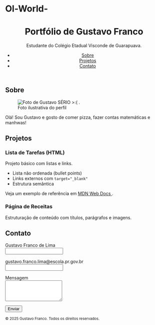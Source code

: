 # Ol-World-
<!doctype html>
<html lang="pt-BR">
<head>
<meta charset="utf-8">
<meta name="viewport" content="width=device-width, initial-scale=1">
<title> Portfólio de Gustavo Franco </title>
<meta name="description" content="Portfólio simples feito em HTML puro.">
</head>
<body>
<header>

<h1>Portfólio de Gustavo Franco</h1>
<p>Estudante do Colégio Etadual Visconde de Guarapuava.</p>
<nav aria-label="Navegação principal">
<ul>
<li><a href="#sobre">Sobre</a></li>
<li><a href="#projetos">Projetos</a></li>
<li><a href="#contato">Contato</a></li>
</ul>
</nav>
</header>
<main>
<section id="sobre">
<h2>Sobre</h2>
<figure>
<img src="https://files.fm/f/4d2gwk97g9" alt="Foto de Gustavo SÉRIO >:( .">
<figcaption>Foto ilustrativa do perfil</figcaption>
</figure>
<p>
Olá! Sou Gustavo e gosto de comer pizza, fazer contas matemáticas e manhwas!
</p>
  <section id="projetos">
<h2>Projetos</h2>
<article>
<h3>Lista de Tarefas (HTML)</h3>
<p>Projeto básico com listas e links.</p>

<ul>
<li>Lista não ordenada (bullet points)</li>
<li>Links externos com <code>target="_blank"</code></li>
<li>Estrutura semântica</li>
</ul>
<p>
Veja um exemplo de referência em
<a href="https://developer.mozilla.org/pt-BR/docs/Web/HTML"
target="_blank" rel="noopener">
MDN Web Docs
</a>.
</p>
</article>
<article>
<h3>Página de Receitas</h3>
<p>Estruturação de conteúdo com títulos, parágrafos e imagens.</p>
</article>
</section>
<section id="contato">
<h2>Contato</h2>
<form action="#" method="post">
<p>
<label for="nome">Gustavo Franco de Lima</label><br>
<input id="nome" name="nome" type="text" required>
</p>
<p>
<label for="email">gustavo.franco.lima@escola.pr.gov.br</label><br>
<input id="email" name="email" type="email" required>
</p>
<p>
<label for="mensagem">Mensagem</label><br>
<textarea id="mensagem" name="mensagem" rows="4"
required></textarea>
</p>
<p>
<button type="submit">Enviar</button>
</p>
</form>
</section>
</section>
</main>
<footer>
<small>&copy; 2025 Gustavo Franco. Todos os direitos reservados.</small>
</footer>
</body>
</html>
